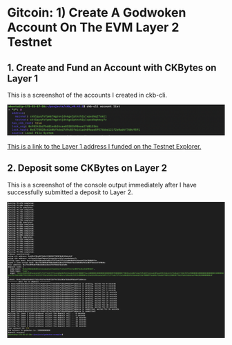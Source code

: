 # Gitcoin: 1) Create A Godwoken Account On The EVM Layer 2 Testnet

## 1. Create and Fund an Account with CKBytes on Layer 1

This is a screenshot of the accounts I created in ckb-cli.

![screenshot of the account](https://github.com/nicky-ru/nervos/blob/8dedcb2b633b6b94480b54132472ed25e07e00b7/gitcoin1/Screen%20Shot%202021-08-06%20at%203.20.54%20AM.png)

[This is a link to the Layer 1 address I funded on the Testnet Explorer.](https://explorer.nervos.org/aggron/address/ckt1qyqfsfpm67mgre4jdn4gx2ptnrh2ylvpxdkqhmxy7r)

## 2. Deposit some CKBytes on Layer 2

This is a screenshot of the console output immediately after I have successfully submitted a deposit to Layer 2.

![screenshot of the console output](https://github.com/nicky-ru/nervos/blob/8dedcb2b633b6b94480b54132472ed25e07e00b7/gitcoin1/Screen%20Shot%202021-08-07%20at%201.40.45%20PM.png)
